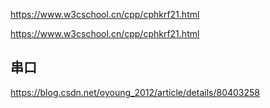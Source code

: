 https://www.w3cschool.cn/cpp/cphkrf21.html

https://www.w3cschool.cn/cpp/cphkrf21.html

## 串口
https://blog.csdn.net/oyoung_2012/article/details/80403258

